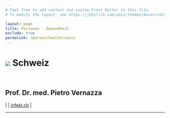 ```yaml
---
# Feel free to add content and custom Front Matter to this file.
# To modify the layout, see https://jekyllrb.com/docs/themes/#overriding-theme-defaults

layout: page
title: Personen - Gesundheit
exclude: true
permalink: /person/health/swiss
---
```


# <img src="{{site.baseurl}}/assets/img/flaggen/ch.png"> Schweiz

<br/>

## Prof. Dr. med. Pietro Vernazza 

| <i class="fas fa-globe"></i> | [infekt.ch](https://infekt.ch) |

---

<br/>
